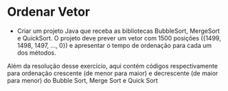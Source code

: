 # Ordenar Vetor

- Criar um projeto Java que receba as bibliotecas BubbleSort, MergeSort e QuickSort. O projeto deve prever um vetor com 1500 posições ({1499, 1498, 1497, ..., 0}) e apresentar o tempo de ordenação para cada um dos métodos.

Além da resolução desse exercício, aqui contém códigos respectivamente para ordenação crescente (de menor para maior) e decrescente (de maior para menor) do Bubble Sort, Merge Sort e Quick Sort